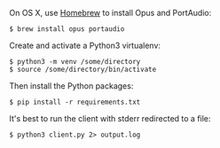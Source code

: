 On OS X, use [Homebrew](https://brew.sh) to install Opus and PortAudio:

```
$ brew install opus portaudio
```

Create and activate a Python3 virtualenv:

```
$ python3 -m venv /some/directory
$ source /some/directory/bin/activate
```

Then install the Python packages:

```
$ pip install -r requirements.txt
```

It's best to run the client with stderr redirected to a file:

```
$ python3 client.py 2> output.log
```

